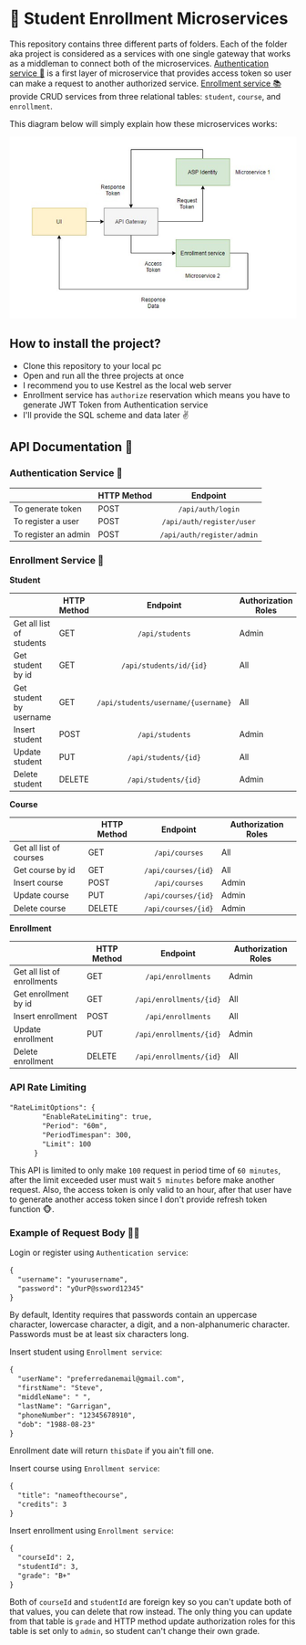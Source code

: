# 📝 Student Enrollment Microservices 

This repository contains three different parts of folders. Each of the folder aka project is considered as a services with one single gateway that works as a middleman to connect both of the microservices. [Authentication service 🔑](https://github.com/jerichosiahaya/StudentEnrollmentMicroservices/tree/main/AuthenticationService) is a first layer of microservice that provides access token so user can make a request to another authorized service. [Enrollment service 📚](https://github.com/jerichosiahaya/StudentEnrollmentMicroservices/tree/main/EnrollmentService) provide CRUD services from three relational tables: `student`, `course`, and `enrollment`.

This diagram below will simply explain how these microservices works:

![flowchart](https://github.com/jerichosiahaya/StudentEnrollmentMicroservices/blob/main/assets/flowchart.jpg)

## How to install the project?
- Clone this repository to your local pc
- Open and run all the three projects at once
- I recommend you to use Kestrel as the local web server
- Enrollment service has `authorize` reservation which means you have to generate JWT Token from Authentication service
- I'll provide the SQL scheme and data later ✌

## API Documentation 🐒

### Authentication Service 🔑

| | HTTP Method        | Endpoint       |
|---| ------------- |:-------------:| 
|To generate token| POST      | `/api/auth/login` |
|To register a user| POST     | `/api/auth/register/user`   |
|To register an admin| POST | `/api/auth/register/admin`     |

### Enrollment Service 📝

<b>Student</b>

| | HTTP Method        | Endpoint       | Authorization Roles |
|---| ------------- |:-------------:| -------------------|
|Get all list of students| GET      | `/api/students` | Admin |
|Get student by id| GET     | `/api/students/id/{id}`   | All |
|Get student by username| GET | `/api/students/username/{username}`     | All |
|Insert student| POST | `/api/students`     | Admin |
|Update student| PUT | `/api/students/{id}`     | All |
|Delete student| DELETE | `/api/students/{id}`     | Admin |

<b>Course</b>

| | HTTP Method        | Endpoint       | Authorization Roles |
|---| ------------- |:-------------:| -------------------|
|Get all list of courses| GET      | `/api/courses` | All |
|Get course by id| GET     | `/api/courses/{id}`   | All |
|Insert course| POST | `/api/courses`     | Admin |
|Update course| PUT | `/api/courses/{id}`     | Admin |
|Delete course| DELETE | `/api/courses/{id}`     | Admin |

<b>Enrollment</b>

| | HTTP Method        | Endpoint       | Authorization Roles |
|---| ------------- |:-------------:| -------------------|
|Get all list of enrollments| GET      | `/api/enrollments` | Admin |
|Get enrollment by id| GET     | `/api/enrollments/{id}`   | All |
|Insert enrollment| POST | `/api/enrollments`     | All |
|Update enrollment| PUT | `/api/enrollments/{id}`     | Admin |
|Delete enrollment| DELETE | `/api/enrollments/{id}`     | All |

### API Rate Limiting

```
"RateLimitOptions": {
        "EnableRateLimiting": true,
        "Period": "60m",
        "PeriodTimespan": 300,
        "Limit": 100
      }
```
This API is limited to only make `100` request in period time of `60 minutes`, after the limit exceeded user must wait `5 minutes` before make another request. Also, the access token is only valid to an hour, after that user have to generate another access token since I don't provide refresh token function 🐵.

### Example of Request Body 🐕‍🦺

Login or register using `Authentication service`:

```
{
  "username": "yourusername",
  "password": "yOurP@ssword12345"
}
```

By default, Identity requires that passwords contain an uppercase character, lowercase character, a digit, and a non-alphanumeric character. Passwords must be at least six characters long.

Insert student using `Enrollment service`:
```
{
  "userName": "preferredanemail@gmail.com",
  "firstName": "Steve",
  "middleName": " ",
  "lastName": "Garrigan",
  "phoneNumber": "12345678910",
  "dob": "1988-08-23"
}
```

Enrollment date will return `thisDate` if you ain't fill one.

Insert course using `Enrollment service`:

```
{
  "title": "nameofthecourse",
  "credits": 3
}
```

Insert enrollment using `Enrollment service`:

```
{
  "courseId": 2,
  "studentId": 3,
  "grade": "B+"
}
```

Both of `courseId` and `studentId` are foreign key so you can't update both of that values, you can delete that row instead. The only thing you can update from that table is `grade` and HTTP method update authorization roles for this table is set only to `admin`, so student can't change their own grade.
